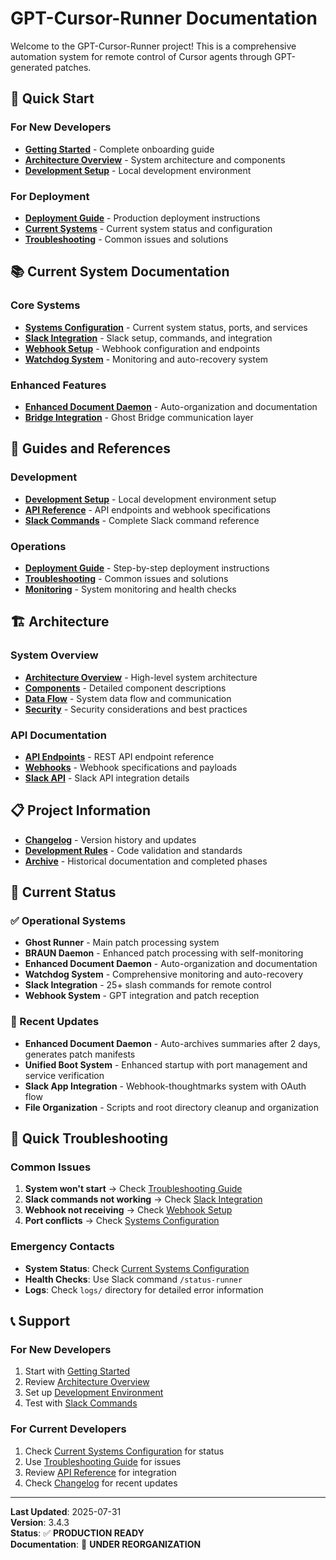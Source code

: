 # GPT-Cursor-Runner Documentation

Welcome to the GPT-Cursor-Runner project! This is a comprehensive automation system for remote control of Cursor agents through GPT-generated patches.

## 🚀 Quick Start

### For New Developers
- **[Getting Started](GETTING_STARTED.md)** - Complete onboarding guide
- **[Architecture Overview](ARCHITECTURE.md)** - System architecture and components
- **[Development Setup](guides/DEVELOPMENT_SETUP.md)** - Local development environment

### For Deployment
- **[Deployment Guide](DEPLOYMENT.md)** - Production deployment instructions
- **[Current Systems](current/SYSTEMS_CONFIGURATION.md)** - Current system status and configuration
- **[Troubleshooting](guides/TROUBLESHOOTING.md)** - Common issues and solutions

## 📚 Current System Documentation

### Core Systems
- **[Systems Configuration](current/SYSTEMS_CONFIGURATION.md)** - Current system status, ports, and services
- **[Slack Integration](current/SLACK_INTEGRATION.md)** - Slack setup, commands, and integration
- **[Webhook Setup](current/WEBHOOK_SETUP.md)** - Webhook configuration and endpoints
- **[Watchdog System](current/WATCHDOG_SYSTEM.md)** - Monitoring and auto-recovery system

### Enhanced Features
- **[Enhanced Document Daemon](current/ENHANCED_DOCUMENT_DAEMON.md)** - Auto-organization and documentation
- **[Bridge Integration](architecture/COMPONENTS.md#bridge-integration)** - Ghost Bridge communication layer

## 🔧 Guides and References

### Development
- **[Development Setup](guides/DEVELOPMENT_SETUP.md)** - Local development environment setup
- **[API Reference](API_REFERENCE.md)** - API endpoints and webhook specifications
- **[Slack Commands](guides/SLACK_COMMANDS.md)** - Complete Slack command reference

### Operations
- **[Deployment Guide](guides/DEPLOYMENT_GUIDE.md)** - Step-by-step deployment instructions
- **[Troubleshooting](guides/TROUBLESHOOTING.md)** - Common issues and solutions
- **[Monitoring](guides/MONITORING.md)** - System monitoring and health checks

## 🏗️ Architecture

### System Overview
- **[Architecture Overview](ARCHITECTURE.md)** - High-level system architecture
- **[Components](architecture/COMPONENTS.md)** - Detailed component descriptions
- **[Data Flow](architecture/DATA_FLOW.md)** - System data flow and communication
- **[Security](architecture/SECURITY.md)** - Security considerations and best practices

### API Documentation
- **[API Endpoints](api/ENDPOINTS.md)** - REST API endpoint reference
- **[Webhooks](api/WEBHOOKS.md)** - Webhook specifications and payloads
- **[Slack API](api/SLACK_API.md)** - Slack API integration details

## 📋 Project Information

- **[Changelog](CHANGELOG.md)** - Version history and updates
- **[Development Rules](rules/VALIDATION.md)** - Code validation and standards
- **[Archive](archive/README.md)** - Historical documentation and completed phases

## 🎯 Current Status

### ✅ Operational Systems
- **Ghost Runner** - Main patch processing system
- **BRAUN Daemon** - Enhanced patch processing with self-monitoring
- **Enhanced Document Daemon** - Auto-organization and documentation
- **Watchdog System** - Comprehensive monitoring and auto-recovery
- **Slack Integration** - 25+ slash commands for remote control
- **Webhook System** - GPT integration and patch reception

### 🔄 Recent Updates
- **Enhanced Document Daemon** - Auto-archives summaries after 2 days, generates patch manifests
- **Unified Boot System** - Enhanced startup with port management and service verification
- **Slack App Integration** - Webhook-thoughtmarks system with OAuth flow
- **File Organization** - Scripts and root directory cleanup and organization

## 🚨 Quick Troubleshooting

### Common Issues
1. **System won't start** → Check [Troubleshooting Guide](guides/TROUBLESHOOTING.md)
2. **Slack commands not working** → Check [Slack Integration](current/SLACK_INTEGRATION.md)
3. **Webhook not receiving** → Check [Webhook Setup](current/WEBHOOK_SETUP.md)
4. **Port conflicts** → Check [Systems Configuration](current/SYSTEMS_CONFIGURATION.md)

### Emergency Contacts
- **System Status**: Check [Current Systems Configuration](current/SYSTEMS_CONFIGURATION.md)
- **Health Checks**: Use Slack command `/status-runner`
- **Logs**: Check `logs/` directory for detailed error information

## 📞 Support

### For New Developers
1. Start with [Getting Started](GETTING_STARTED.md)
2. Review [Architecture Overview](ARCHITECTURE.md)
3. Set up [Development Environment](guides/DEVELOPMENT_SETUP.md)
4. Test with [Slack Commands](guides/SLACK_COMMANDS.md)

### For Current Developers
1. Check [Current Systems Configuration](current/SYSTEMS_CONFIGURATION.md) for status
2. Use [Troubleshooting Guide](guides/TROUBLESHOOTING.md) for issues
3. Review [API Reference](API_REFERENCE.md) for integration
4. Check [Changelog](CHANGELOG.md) for recent updates

---

**Last Updated**: 2025-07-31  
**Version**: 3.4.3  
**Status**: ✅ **PRODUCTION READY**  
**Documentation**: 🔄 **UNDER REORGANIZATION**